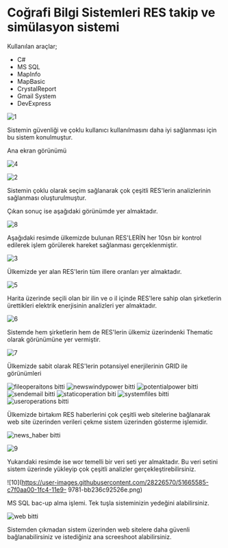 <h1>Coğrafi Bilgi Sistemleri RES takip ve simülasyon sistemi</h1>
<p>Kullanılan araçlar;</p>
<ul>
<li>C#</li>
<li>MS SQL</li>
<li>MapInfo</li>
<li>MapBasic</li>
<li>CrystalReport</li>
<li>Gmail System</li>
<li>DevExpress</li>
</ul>

![1](https://user-images.githubusercontent.com/28226570/51664581-66c7d700-1fc2-11e9-9bfb-3577227a096e.png)

<p>Sistemin güvenliği ve çoklu kullanıcı kullanılmasını daha iyi sağlanması için bu sistem konulmuştur.</p>


<p>Ana ekran görünümü</p>

![4](https://user-images.githubusercontent.com/28226570/51665317-28cbb280-1fc4-11e9-9840-8576f8cd9420.png)

![2](https://user-images.githubusercontent.com/28226570/51664701-aee6f980-1fc2-11e9-8074-7916c5d76b97.png)

<p>Sistemin çoklu olarak seçim sağlanarak çok çeşitli RES'lerin analizlerinin sağlanması oluşturulmuştur.</p>
<p>Çıkan sonuç ise aşağıdaki görünümde yer almaktadır.</p>

![8](https://user-images.githubusercontent.com/28226570/51664769-d8a02080-1fc2-11e9-8735-a57087359d52.png)

<p>Aşağıdaki resimde ülkemizde bulunan RES'LERİN her 10sn bir kontrol edilerek işlem görülerek hareket sağlanması gerçeklenmiştir.</p>

![3](https://user-images.githubusercontent.com/28226570/51664831-02594780-1fc3-11e9-89d5-e642b61226ce.png)

<p>Ülkemizde yer alan RES'lerin tüm illere oranları yer almaktadır.</p>

![5](https://user-images.githubusercontent.com/28226570/51664925-3df41180-1fc3-11e9-987c-6581697ba070.png)

<p>Harita üzerinde seçili olan bir ilin ve o il içinde RES'lere sahip olan şirketlerin ürettikleri elektrik enerjisinin analizleri yer almaktadır.</p>

![6](https://user-images.githubusercontent.com/28226570/51665059-92978c80-1fc3-11e9-84b9-bf3f9fc4e695.png)

<p>Sistemde hem şirketlerin hem de RES'lerin ülkemiz üzerindenki Thematic olarak görünümüne yer vermiştir.</p>

![7](https://user-images.githubusercontent.com/28226570/51665381-4f89e900-1fc4-11e9-9d83-96288efb8f3a.png)

<p>Ülkemizde sabit olarak RES'lerin potansiyel enerjilerinin GRID ile görünümleri</p>

![fileoperaitons bitti](https://user-images.githubusercontent.com/28226570/51665459-7b0cd380-1fc4-11e9-927d-dd53dfeb8cdd.png)
![newswindypower bitti](https://user-images.githubusercontent.com/28226570/51665468-7f38f100-1fc4-11e9-9668-ac8434d44081.png)
![potentialpower bitti](https://user-images.githubusercontent.com/28226570/51665472-806a1e00-1fc4-11e9-9ae7-4225e88644a2.png)
![sendemail bitti](https://user-images.githubusercontent.com/28226570/51665479-8233e180-1fc4-11e9-8b2e-c0454a983776.png)
![staticoperation biti](https://user-images.githubusercontent.com/28226570/51665484-85c76880-1fc4-11e9-9912-d183da516ab2.png)
![systemfiles bitti](https://user-images.githubusercontent.com/28226570/51665487-865fff00-1fc4-11e9-9ede-2fc62c5d1a38.png)
![useroperations bitti](https://user-images.githubusercontent.com/28226570/51665490-87912c00-1fc4-11e9-9a8d-16d409285ccc.png)

<p>Ülkemizde birtakım RES haberlerini çok çeşitli web sitelerine bağlanarak web site üzerinden verileri çekme sistem üzerinden gösterme işlemidir.</p>

![news_haber bitti](https://user-images.githubusercontent.com/28226570/51665576-c1fac900-1fc4-11e9-8c9d-f043cef6b45b.png)

![9](https://user-images.githubusercontent.com/28226570/51665582-c7581380-1fc4-11e9-9c8a-97a9d015a50d.png)

<p>Yukarıdaki resimde ise wor temelli bir veri seti yer almaktadır. Bu veri setini sistem üzerinde yükleyip çok çeşitli analizler gerçekleştirebilirsiniz.</p>

![10](https://user-images.githubusercontent.com/28226570/51665585-c7f0aa00-1fc4-11e9-
9781-bb236c92526e.png)

<p>MS SQL bac-up alma işlemi. Tek tuşla sisteminizin yedeğini alabilirsiniz.</p>

![web bitti](https://user-images.githubusercontent.com/28226570/51665588-c921d700-1fc4-11e9-92eb-ebe9a3ebdc98.png)

<p>Sistemden çıkmadan sistem üzerinden web sitelere daha güvenli bağlanabilirsiniz ve istediğiniz ana screeshoot alabilirsiniz.</p>
